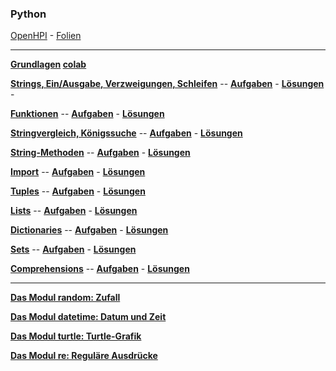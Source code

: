 ### Python


[OpenHPI](https://open.hpi.de/courses/pythonjunior-schule2022) - [Folien](./openHpi/inhalte.md)

***

__[Grundlagen](https://nbviewer.org/github/ktheu/InfoKurs/blob/gh-pages/Python/grundlagen/grundlagen.ipynb)  [colab](https://colab.research.google.com/github/ktheu/Infokurs/blob/master/grundlagen.ipynb)__
<!-- __[Aufgaben](./grundlagen/Test/Musteraufgaben.pdf)__ -
__[Lösungen](./grundlagen/Test/Musteraufgaben_Loesung.pdf)__ - -->
<!-- __[Videos](https://www.youtube.com/playlist?list=PLWeMgMhRDsIEWrOs_xzsUvMsEE4OX-b03)__ -->


__[Strings, Ein/Ausgabe, Verzweigungen, Schleifen](./schleifen/Inhalte/schleifen.html)__ --
__[Aufgaben](./schleifen/Test/Musteraufgaben.pdf)__ -
__[Lösungen](./schleifen/Test/Musteraufgaben_Loesung.pdf)__ -
<!-- __[Videos](https://www.youtube.com/playlist?list=PLWeMgMhRDsIELf6Acf6d-0GCsLjJtbYSg)__ -->


__[Funktionen](https://nbviewer.jupyter.org/github/ktheu/KursNotebooks/blob/master/030_funktionen.ipynb)__ --
__[Aufgaben](./functions/Test/Musteraufgaben.pdf)__ -
__[Lösungen](./functions/Test/Musteraufgaben_Loesung.pdf)__ 

__[Stringvergleich, Königssuche](https://nbviewer.jupyter.org/github/ktheu/KursNotebooks/blob/master/031_Stringvergleich.ipynb)__ --
__[Aufgaben](./stringvergleich/Test/Musteraufgaben.pdf)__ -
__[Lösungen](./stringvergleich/Test/Musteraufgaben_Loesung.pdf)__ 

__[String-Methoden](https://nbviewer.jupyter.org/github/ktheu/KursNotebooks/blob/master/040_StringMethoden.ipynb)__ --
__[Aufgaben](./stringmethoden/Test/Musteraufgaben.pdf)__ -
__[Lösungen](./stringmethoden/Test/Musteraufgaben_Loesung.pdf)__ 


__[Import](https://nbviewer.jupyter.org/github/ktheu/KursNotebooks/blob/master/045_import.ipynb)__ --
__[Aufgaben](./import/Test/Musteraufgaben.pdf)__ -
__[Lösungen](./import/Test/Musteraufgaben_Loesung.pdf)__ 


__[Tuples](https://nbviewer.jupyter.org/github/ktheu/KursNotebooks/blob/master/050_tupel.ipynb)__ --
__[Aufgaben](./tuples/Test/Musteraufgaben.pdf)__ -
__[Lösungen](./tuples/Test/Musteraufgaben_Loesung.pdf)__ 

__[Lists](https://nbviewer.jupyter.org/github/ktheu/KursNotebooks/blob/master/060_lists.ipynb)__ --
__[Aufgaben](./lists/Test/Musteraufgaben.pdf)__ -
__[Lösungen](./lists/Test/Musteraufgaben_Loesung.pdf)__ 

__[Dictionaries](https://nbviewer.jupyter.org/github/ktheu/KursNotebooks/blob/master/070_dicts.ipynb)__ --
__[Aufgaben](./dictionaries/Test/Musteraufgaben.pdf)__ -
__[Lösungen](./dictionaries/Test/Musteraufgaben_Loesung.pdf)__


__[Sets](https://nbviewer.jupyter.org/github/ktheu/KursNotebooks/blob/master/075_sets.ipynb)__ --
__[Aufgaben](./sets/Test/Musteraufgaben.pdf)__ -
__[Lösungen](./sets/Test/Musteraufgaben_Loesung.pdf)__


__[Comprehensions](https://nbviewer.jupyter.org/github/ktheu/KursNotebooks/blob/master/080_comprehensions.ipynb)__ --
__[Aufgaben](./comprehensions/Test/Musteraufgaben.pdf)__ -
__[Lösungen](./comprehensions/Test/Musteraufgaben_Loesung.pdf)__

***

__[Das Modul random: Zufall](https://nbviewer.jupyter.org/github/ktheu/KursNotebooks/blob/master/092_random.ipynb)__

__[Das Modul datetime: Datum und Zeit](https://nbviewer.jupyter.org/github/ktheu/KursNotebooks/blob/master/090_datetime.ipynb)__

__[Das Modul turtle: Turtle-Grafik](https://nbviewer.jupyter.org/github/ktheu/KursNotebooks/blob/master/090_turtle.ipynb)__

__[Das Modul re: Reguläre Ausdrücke](https://nbviewer.jupyter.org/github/ktheu/KursNotebooks/blob/master/100_regulaereAusdruecke.ipynb)__















